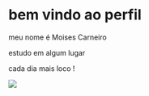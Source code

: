 # bem vindo ao perfil

meu nome é Moises Carneiro

estudo em algum lugar 

cada dia mais loco !

![](https://media1.tenor.com/m/ryN1eiH0HG0AAAAC/killing-joke-joker.gif)


